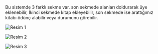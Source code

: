 Bu sistemde 3 farklı sekme var. son sekmede alanları doldurarak üye eklenebilir, İkinci sekmede kitap ekleyebilir, son sekmede ise arattığımız kitabı ödünç alabilir veya durumunu görebilir.


![Resim 1](https://github.com/muratgull07/Kutuphane-Yonetim-Sistemi/assets/148050387/26d636ab-5a1f-42f8-9e27-ca73747eb24b)


![Resim 2](https://github.com/muratgull07/Kutuphane-Yonetim-Sistemi/assets/148050387/066d0e00-5eda-41ee-9c91-d5f5444bf381)


![Resim 3](https://github.com/muratgull07/Kutuphane-Yonetim-Sistemi/assets/148050387/790b3c8f-d4c2-4a9c-afe5-560a61132eff)

